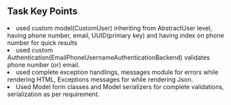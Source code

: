 <h2>Task Key Points</h2>
<li>used custom model(CustomUser) inheriting from AbstractUser level, having phone number, email, UUID(primary key) and having index on phone number for quick results</li>
<li>used custom Authentication(EmailPhoneUsernameAuthenticationBackend) validates phone number (or)  email.
<li>used complete exception handlings, messages module for errors while rendering HTML, Exceptions messages for while rendering Json.
<li>Used Model form classes and Model serializers for complete validations, serialization as per requirement.
